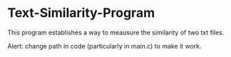 # Text-Similarity-Program

This program establishes a way to meausure the similarity of two txt files.

Alert: change path in code (particularly in main.c) to make it work.
